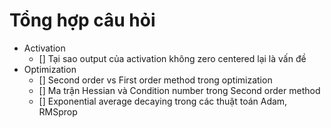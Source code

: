 Tổng hợp câu hỏi
====================

* Activation
	- [] Tại sao output của activation không zero centered lại là vấn đề
* Optimization
	- [] Second order vs First order method trong optimization
	- [] Ma trận Hessian và Condition number trong Second order method
	- [] Exponential average decaying trong các thuật toán Adam, RMSprop
